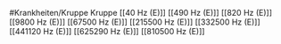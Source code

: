 #Krankheiten/Kruppe
Kruppe
[[40 Hz (E)]]
[[490 Hz (E)]]
[[820 Hz (E)]]
[[9800 Hz (E)]]
[[67500 Hz (E)]]
[[215500 Hz (E)]]
[[332500 Hz (E)]]
[[441120 Hz (E)]]
[[625290 Hz (E)]]
[[810500 Hz (E)]]